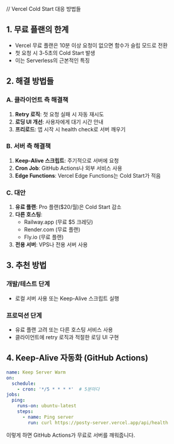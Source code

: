// Vercel Cold Start 대응 방법들

## 1. 무료 플랜의 한계
- Vercel 무료 플랜은 10분 이상 요청이 없으면 함수가 슬립 모드로 전환
- 첫 요청 시 3-5초의 Cold Start 발생
- 이는 Serverless의 근본적인 특징

## 2. 해결 방법들

### A. 클라이언트 측 해결책
1. **Retry 로직**: 첫 요청 실패 시 자동 재시도
2. **로딩 UI 개선**: 사용자에게 대기 시간 안내
3. **프리로드**: 앱 시작 시 health check로 서버 깨우기

### B. 서버 측 해결책
1. **Keep-Alive 스크립트**: 주기적으로 서버에 요청
2. **Cron Job**: GitHub Actions나 외부 서비스 사용
3. **Edge Functions**: Vercel Edge Functions는 Cold Start가 적음

### C. 대안
1. **유료 플랜**: Pro 플랜($20/월)은 Cold Start 감소
2. **다른 호스팅**: 
   - Railway.app (무료 $5 크레딧)
   - Render.com (무료 플랜)
   - Fly.io (무료 플랜)
3. **전용 서버**: VPS나 전용 서버 사용

## 3. 추천 방법

### 개발/테스트 단계
- 로컬 서버 사용 또는 Keep-Alive 스크립트 실행

### 프로덕션 단계
- 유료 플랜 고려 또는 다른 호스팅 서비스 사용
- 클라이언트에 retry 로직과 적절한 로딩 UI 구현

## 4. Keep-Alive 자동화 (GitHub Actions)

```yaml
name: Keep Server Warm
on:
  schedule:
    - cron: '*/5 * * * *'  # 5분마다
jobs:
  ping:
    runs-on: ubuntu-latest
    steps:
      - name: Ping server
        run: curl https://posty-server.vercel.app/api/health
```

이렇게 하면 GitHub Actions가 무료로 서버를 깨워줍니다.
